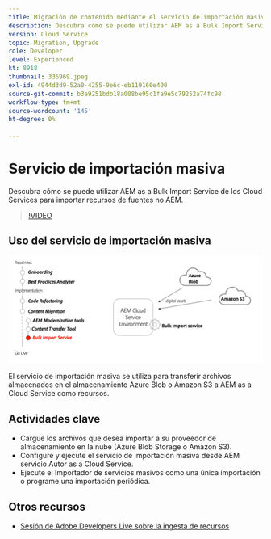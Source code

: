 ```yaml
---
title: Migración de contenido mediante el servicio de importación masiva
description: Descubra cómo se puede utilizar AEM as a Bulk Import Service de los Cloud Services para importar recursos de fuentes no AEM.
version: Cloud Service
topic: Migration, Upgrade
role: Developer
level: Experienced
kt: 8918
thumbnail: 336969.jpeg
exl-id: 4944d3d9-52a0-4255-9e6c-eb119160e400
source-git-commit: b3e9251bdb18a008be95c1fa9e5c79252a74fc98
workflow-type: tm+mt
source-wordcount: '145'
ht-degree: 0%

---
```


# Servicio de importación masiva

Descubra cómo se puede utilizar AEM as a Bulk Import Service de los Cloud Services para importar recursos de fuentes no AEM.

>[!VIDEO](https://video.tv.adobe.com/v/336969?quality=12&learn=on)

## Uso del servicio de importación masiva

![Ciclo de vida del servicio de importación masiva](../assets/bulk-import-service.png)

El servicio de importación masiva se utiliza para transferir archivos almacenados en el almacenamiento Azure Blob o Amazon S3 a AEM as a Cloud Service como recursos.

## Actividades clave

+ Cargue los archivos que desea importar a su proveedor de almacenamiento en la nube (Azure Blob Storage o Amazon S3).
+ Configure y ejecute el servicio de importación masiva desde AEM servicio Autor as a Cloud Service.
+ Ejecute el Importador de servicios masivos como una única importación o programe una importación periódica.

## Otros recursos

+ [Sesión de Adobe Developers Live sobre la ingesta de recursos](https://experienceleague.adobe.com/docs/adobe-developers-live-events/events/2021/feb2021/asset-bulk-ingestion.html?lang=en)

